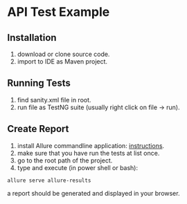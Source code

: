 # API Test Example

## Installation
1. download or clone source code.
2. import to IDE as Maven project.

## Running Tests
1. find sanity.xml file in root.
2. run file as TestNG suite (usually right click on file -> run).

## Create Report
1. install Allure commandline application: [instructions](https://docs.qameta.io/allure/#_get_started).
2. make sure that you have run the tests at list once.
2. go to the root path of the project.
3. type and execute (in power shell or bash):
```
allure serve allure-results
```

a report should be generated and displayed in your browser.
